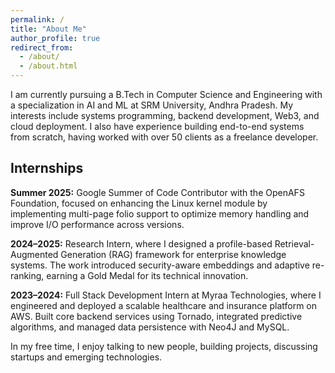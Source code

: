 ```yaml
---
permalink: /
title: "About Me"
author_profile: true
redirect_from: 
  - /about/
  - /about.html
---
```



I am currently pursuing a B.Tech in Computer Science and Engineering with a specialization in AI and ML at SRM University, Andhra Pradesh. My interests include systems programming, backend development, Web3, and cloud deployment. I also have experience building end-to-end systems from scratch, having worked with over 50 clients as a freelance developer.

## Internships

**Summer 2025:** Google Summer of Code Contributor with the OpenAFS Foundation, focused on enhancing the Linux kernel module by implementing multi-page folio support to optimize memory handling and improve I/O performance across versions.

**2024–2025:** Research Intern, where I designed a profile-based Retrieval-Augmented Generation (RAG) framework for enterprise knowledge systems. The work introduced security-aware embeddings and adaptive re-ranking, earning a Gold Medal for its technical innovation.

**2023–2024:** Full Stack Development Intern at Myraa Technologies, where I engineered and deployed a scalable healthcare and insurance platform on AWS. Built core backend services using Tornado, integrated predictive algorithms, and managed data persistence with Neo4J and MySQL.


In my free time, I enjoy talking to new people, building projects, discussing startups and emerging technologies.